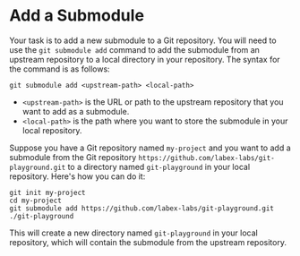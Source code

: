 # Add a Submodule

Your task is to add a new submodule to a Git repository. You will need to use the `git submodule add` command to add the submodule from an upstream repository to a local directory in your repository. The syntax for the command is as follows:

```shell
git submodule add <upstream-path> <local-path>
```

- `<upstream-path>` is the URL or path to the upstream repository that you want to add as a submodule.
- `<local-path>` is the path where you want to store the submodule in your local repository.

Suppose you have a Git repository named `my-project` and you want to add a submodule from the Git repository `https://github.com/labex-labs/git-playground.git` to a directory named `git-playground` in your local repository. Here's how you can do it:

```shell
git init my-project
cd my-project
git submodule add https://github.com/labex-labs/git-playground.git ./git-playground
```

This will create a new directory named `git-playground` in your local repository, which will contain the submodule from the upstream repository.
